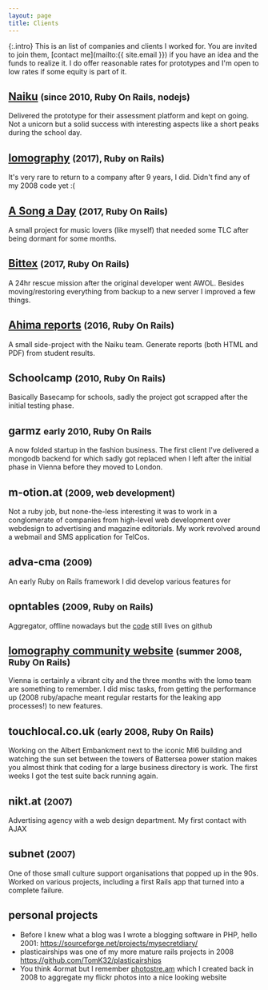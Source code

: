```yaml
---
layout: page
title: Clients
---
```


{:.intro}
  This is an list of companies and clients I worked for. You are invited to join them,
  [contact me](mailto:{{ site.email }}) if you have an idea and the funds to realize it. I do offer reasonable rates for prototypes
  and I'm open to low rates if some equity is part of it.

## [Naiku](https://naiku.net) <small class="meta">(since 2010, Ruby On Rails, nodejs)</small>
Delivered the prototype for their assessment platform and kept on going. Not a unicorn but a solid success with interesting aspects like a short peaks during the school day.

## [lomography](https://lomography.com) <small class="meta">(2017), Ruby on Rails)</small>
It's very rare to return to a company after 9 years, I did. Didn't find any of my 2008 code yet :(

## [A Song a Day](https://www.asongaday.co/) <small class="meta">(2017, Ruby On Rails)</small>
A small project for music lovers (like myself) that needed some TLC after being dormant for some months.

## [Bittex](http://portal.bittex.at) <small class="meta">(2017, Ruby On Rails)</small>
A 24hr rescue mission after the original developer went AWOL. Besides moving/restoring everything from backup to a new server I improved a few things.

## [Ahima reports](https://www.ahimareports.com) <small class="meta">(2016, Ruby On Rails)</small>
A small side-project with the Naiku team. Generate reports (both HTML and PDF) from student results.

## Schoolcamp <small class="meta">(2010, Ruby On Rails)</small>
Basically Basecamp for schools, sadly the project got scrapped after the initial testing phase.

## garmz <small class="meta">early 2010, Ruby On Rails</small>
A now folded startup in the fashion business. The first client I've delivered a mongodb backend for which sadly got replaced when I left after the initial phase in Vienna before they moved to London.

## m-otion.at <small class="meta">(2009, web development)</small>
Not a ruby job, but none-the-less interesting it was to work in a conglomerate of companies from high-level web development over webdesign to advertising and magazine editorials. My work revolved around a webmail and SMS application for TelCos.

## adva-cma <small class="meta">(2009)</small>
An early Ruby on Rails framework I did develop various features for

## opntables <small class="meta">(2009, Ruby on Rails)</small>
Aggregator, offline nowadays but the [code](https://github.com/kohlhofer/open-tables) still lives on github

## [lomography community website](https://www.lomography.com/homes) <small class="meta">(summer 2008, Ruby On Rails)</small>
Vienna is certainly a vibrant city and the three months with the lomo team are something to remember. I did misc tasks, from getting the performance up (2008 ruby/apache meant regular restarts for the leaking app processes!) to new features.

## touchlocal.co.uk <small class="meta">(early 2008, Ruby On Rails)</small>
Working on the Albert Embankment next to the iconic MI6 building and watching the sun set between the towers of Battersea power station makes you almost think that coding for a large business directory is work. The first weeks I got the test suite back running again.

## nikt.at <small class="meta">(2007)</small>
Advertising agency with a web design department. My first contact with AJAX

## subnet <small class="meta">(2007)</small>
One of those small culture support organisations that popped up in the 90s. Worked on various projects, including a first Rails app that turned into a complete failure.

## personal projects

* Before I knew what a blog was I wrote a blogging software in PHP, hello 2001: https://sourceforge.net/projects/mysecretdiary/
* plasticairships was one of my more mature rails projects in 2008 https://github.com/TomK32/plasticairships
* You think 4ormat but I remember [photostre.am](https://github.com/TomK32/photostre.am) which I created back in 2008 to aggregate my flickr photos into a nice looking website

